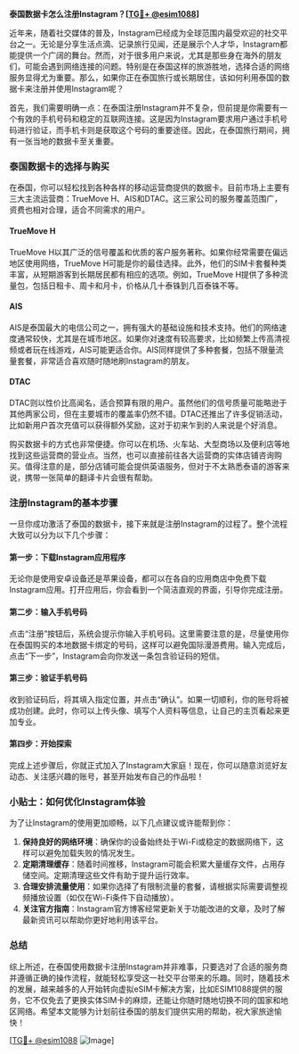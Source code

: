 **泰国数据卡怎么注册Instagram？[[TG💪+ @esim1088](https://t.me/s/esim1088)]**

近年来，随着社交媒体的普及，Instagram已经成为全球范围内最受欢迎的社交平台之一。无论是分享生活点滴、记录旅行见闻，还是展示个人才华，Instagram都能提供一个广阔的舞台。然而，对于很多用户来说，尤其是那些身在海外的朋友们，可能会遇到网络连接的问题。特别是在泰国这样的旅游胜地，选择合适的网络服务显得尤为重要。那么，如果你正在泰国旅行或长期居住，该如何利用泰国的数据卡来注册并使用Instagram呢？

首先，我们需要明确一点：在泰国注册Instagram并不复杂，但前提是你需要有一个有效的手机号码和稳定的互联网连接。这是因为Instagram要求用户通过手机号码进行验证，而手机卡则是获取这个号码的重要途径。因此，在泰国旅行期间，拥有一张当地的数据卡至关重要。

### 泰国数据卡的选择与购买

在泰国，你可以轻松找到各种各样的移动运营商提供的数据卡。目前市场上主要有三大主流运营商：TrueMove H、AIS和DTAC。这三家公司的服务覆盖范围广，资费也相对合理，适合不同需求的用户。

#### TrueMove H
TrueMove H以其广泛的信号覆盖和优质的客户服务著称。如果你经常需要在偏远地区使用网络，TrueMove H可能是你的最佳选择。此外，他们的SIM卡套餐种类丰富，从短期游客到长期居民都有相应的选项。例如，TrueMove H提供了多种流量包，包括日租卡、周卡和月卡，价格从几十泰铢到几百泰铢不等。

#### AIS
AIS是泰国最大的电信公司之一，拥有强大的基础设施和技术支持。他们的网络速度通常较快，尤其是在城市地区。如果你对速度有较高要求，比如频繁上传高清视频或者玩在线游戏，AIS可能更适合你。AIS同样提供了多种套餐，包括不限量流量套餐，非常适合喜欢随时随地刷Instagram的朋友。

#### DTAC
DTAC则以性价比高闻名，适合预算有限的用户。虽然他们的信号质量可能略逊于其他两家公司，但在主要城市的覆盖率仍然不错。DTAC还推出了许多促销活动，比如新用户首次充值可以获得额外奖励，这对于初来乍到的人来说是个好消息。

购买数据卡的方式也非常便捷。你可以在机场、火车站、大型商场以及便利店等地找到这些运营商的营业点。当然，也可以直接前往各大运营商的实体店铺咨询购买。值得注意的是，部分店铺可能会提供英语服务，但对于不太熟悉泰语的游客来说，携带一张简单的翻译卡片会很有帮助。

### 注册Instagram的基本步骤

一旦你成功激活了泰国的数据卡，接下来就是注册Instagram的过程了。整个流程大致可以分为以下几个步骤：

#### 第一步：下载Instagram应用程序
无论你是使用安卓设备还是苹果设备，都可以在各自的应用商店中免费下载Instagram应用。打开应用后，你会看到一个简洁直观的界面，引导你完成注册。

#### 第二步：输入手机号码
点击“注册”按钮后，系统会提示你输入手机号码。这里需要注意的是，尽量使用你在泰国购买的本地数据卡绑定的号码，这样可以避免国际漫游费用。输入完成后，点击“下一步”，Instagram会向你发送一条包含验证码的短信。

#### 第三步：验证手机号码
收到验证码后，将其填入指定位置，并点击“确认”。如果一切顺利，你的账号将被成功创建。此时，你可以上传头像、填写个人资料等信息，让自己的主页看起来更加专业。

#### 第四步：开始探索
完成上述步骤后，你就正式加入了Instagram大家庭！现在，你可以随意浏览好友动态、关注感兴趣的账号，甚至开始发布自己的作品啦！

### 小贴士：如何优化Instagram体验

为了让Instagram的使用更加顺畅，以下几点建议或许能帮到你：

1. **保持良好的网络环境**：确保你的设备始终处于Wi-Fi或稳定的数据网络下，这样可以避免加载失败的情况发生。
2. **定期清理缓存**：随着时间推移，Instagram可能会积累大量缓存文件，占用存储空间。定期清理这些文件有助于提升运行效率。
3. **合理安排流量使用**：如果你选择了有限制流量的套餐，请根据实际需要调整视频播放设置（如仅在Wi-Fi条件下自动播放）。
4. **关注官方指南**：Instagram官方博客经常更新关于功能改进的文章，及时了解最新资讯可以帮助你更好地利用该平台。

### 总结

综上所述，在泰国使用数据卡注册Instagram并非难事，只要选对了合适的服务商并遵循正确的操作流程，就能轻松享受这一社交平台带来的乐趣。同时，随着技术的发展，越来越多的人开始转向虚拟eSIM卡解决方案，比如ESIM1088提供的服务，它不仅免去了更换实体SIM卡的麻烦，还能让你随时随地切换不同的国家和地区网络。希望本文能够为计划前往泰国的朋友们提供实用的帮助，祝大家旅途愉快！

[[TG💪+ @esim1088](https://t.me/s/esim1088) ![Image](https://i.postimg.cc/4NQfJmqS/Snipaste-2025-05-13-00-14-12.png)]